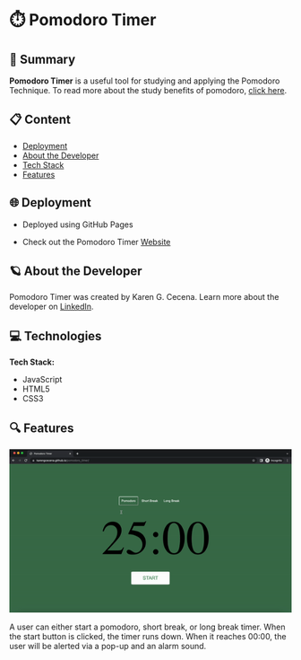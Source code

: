 # ⏱️ Pomodoro Timer

## 📖 Summary 

**Pomodoro Timer** is a useful tool for studying and applying the Pomodoro Technique. To read more about the study benefits of pomodoro, [click here](https://www.lucidchart.com/blog/5-reasons-to-use-the-pomodoro-technique-at-work).

## 📋 Content
* [Deployment](#deployment)
* [About the Developer](#aboutme)
* [Tech Stack](#technologies)
* [Features](#features)


## 🌐 <a name="deployment"></a>Deployment

* Deployed using GitHub Pages

* Check out the Pomodoro Timer [Website](https://karengcecena.github.io/pomodoro_timer/)


## 🪐 <a name="aboutme"></a>About the Developer

Pomodoro Timer was created by Karen G. Cecena. Learn more about the developer on [LinkedIn](https://www.linkedin.com/in/karengcecena).


## 💻 <a name="technologies"></a>Technologies

**Tech Stack:**

- JavaScript
- HTML5
- CSS3


## 🔍 <a name="features"></a>Features

![alt text](https://github.com/karengcecena/pomodoro_timer/blob/main/media/img/pomodoro_tutorial.gif "Pomodoro Tutorial")

A user can either start a pomodoro, short break, or long break timer. When the start button is clicked, the timer runs down. When it reaches 00:00, the user will be alerted via a pop-up and an alarm sound. 